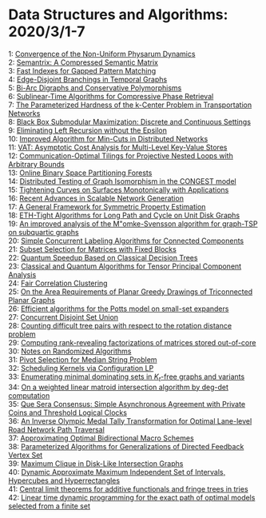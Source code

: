 # Data Structures and Algorithms: 2020/3/1-7  
1: [Convergence of the Non-Uniform Physarum Dynamics](https://doi.org/10.48550/arXiv.1901.07231)  
2: [Semantrix: A Compressed Semantic Matrix](https://doi.org/10.48550/arXiv.2002.12050)  
3: [Fast Indexes for Gapped Pattern Matching](https://doi.org/10.48550/arXiv.2002.12662)  
4: [Edge-Disjoint Branchings in Temporal Graphs](https://doi.org/10.48550/arXiv.2002.12694)  
5: [Bi-Arc Digraphs and Conservative Polymorphisms](https://doi.org/10.48550/arXiv.1608.03368)  
6: [Sublinear-Time Algorithms for Compressive Phase Retrieval](https://doi.org/10.48550/arXiv.1709.02917)  
7: [The Parameterized Hardness of the k-Center Problem in Transportation  Networks](https://doi.org/10.48550/arXiv.1802.08563)  
8: [Black Box Submodular Maximization: Discrete and Continuous Settings](https://doi.org/10.48550/arXiv.1901.09515)  
9: [Eliminating Left Recursion without the Epsilon](https://doi.org/10.48550/arXiv.1908.10888)  
10: [Improved Algorithm for Min-Cuts in Distributed Networks](https://doi.org/10.48550/arXiv.2003.00094)  
11: [VAT: Asymptotic Cost Analysis for Multi-Level Key-Value Stores](https://doi.org/10.48550/arXiv.2003.00103)  
12: [Communication-Optimal Tilings for Projective Nested Loops with Arbitrary  Bounds](https://doi.org/10.48550/arXiv.2003.00119)  
13: [Online Binary Space Partitioning Forests](https://doi.org/10.48550/arXiv.2003.00269)  
14: [Distributed Testing of Graph Isomorphism in the CONGEST model](https://doi.org/10.48550/arXiv.2003.00468)  
15: [Tightening Curves on Surfaces Monotonically with Applications](https://doi.org/10.48550/arXiv.2003.00649)  
16: [Recent Advances in Scalable Network Generation](https://doi.org/10.48550/arXiv.2003.00736)  
17: [A General Framework for Symmetric Property Estimation](https://doi.org/10.48550/arXiv.2003.00844)  
18: [ETH-Tight Algorithms for Long Path and Cycle on Unit Disk Graphs](https://doi.org/10.48550/arXiv.2003.00938)  
19: [An improved analysis of the M\"omke-Svensson algorithm for graph-TSP on  subquartic graphs](https://doi.org/10.48550/arXiv.1407.2524)  
20: [Simple Concurrent Labeling Algorithms for Connected Components](https://doi.org/10.48550/arXiv.1812.06177)  
21: [Subset Selection for Matrices with Fixed Blocks](https://doi.org/10.48550/arXiv.1903.06350)  
22: [Quantum Speedup Based on Classical Decision Trees](https://doi.org/10.48550/arXiv.1905.13095)  
23: [Classical and Quantum Algorithms for Tensor Principal Component Analysis](https://doi.org/10.48550/arXiv.1907.12724)  
24: [Fair Correlation Clustering](https://doi.org/10.48550/arXiv.2002.02274)  
25: [On the Area Requirements of Planar Greedy Drawings of Triconnected  Planar Graphs](https://doi.org/10.48550/arXiv.2003.00556)  
26: [Efficient algorithms for the Potts model on small-set expanders](https://doi.org/10.48550/arXiv.2003.01154)  
27: [Concurrent Disjoint Set Union](https://doi.org/10.48550/arXiv.2003.01203)  
28: [Counting difficult tree pairs with respect to the rotation distance  problem](https://doi.org/10.48550/arXiv.2001.06407)  
29: [Computing rank-revealing factorizations of matrices stored out-of-core](https://doi.org/10.48550/arXiv.2002.06960)  
30: [Notes on Randomized Algorithms](https://doi.org/10.48550/arXiv.2003.01902)  
31: [Pivot Selection for Median String Problem](https://doi.org/10.48550/arXiv.2003.02169)  
32: [Scheduling Kernels via Configuration LP](https://doi.org/10.48550/arXiv.2003.02187)  
33: [Enumerating minimal dominating sets in $K_t$-free graphs and variants](https://doi.org/10.48550/arXiv.1810.00789)  
34: [On a weighted linear matroid intersection algorithm by deg-det  computation](https://doi.org/10.48550/arXiv.1908.11529)  
35: [Que Sera Consensus: Simple Asynchronous Agreement with Private Coins and  Threshold Logical Clocks](https://doi.org/10.48550/arXiv.2003.02291)  
36: [An Inverse Olympic Medal Tally Transformation for Optimal Lane-level  Road Network Path Traversal](https://doi.org/10.48550/arXiv.2003.02302)  
37: [Approximating Optimal Bidirectional Macro Schemes](https://doi.org/10.48550/arXiv.2003.02336)  
38: [Parameterized Algorithms for Generalizations of Directed Feedback Vertex  Set](https://doi.org/10.48550/arXiv.2003.02483)  
39: [Maximum Clique in Disk-Like Intersection Graphs](https://doi.org/10.48550/arXiv.2003.02583)  
40: [Dynamic Approximate Maximum Independent Set of Intervals, Hypercubes and  Hyperrectangles](https://doi.org/10.48550/arXiv.2003.02605)  
41: [Central limit theorems for additive functionals and fringe trees in  tries](https://doi.org/10.48550/arXiv.2003.02725)  
42: [Linear time dynamic programming for the exact path of optimal models  selected from a finite set](https://doi.org/10.48550/arXiv.2003.02808)  